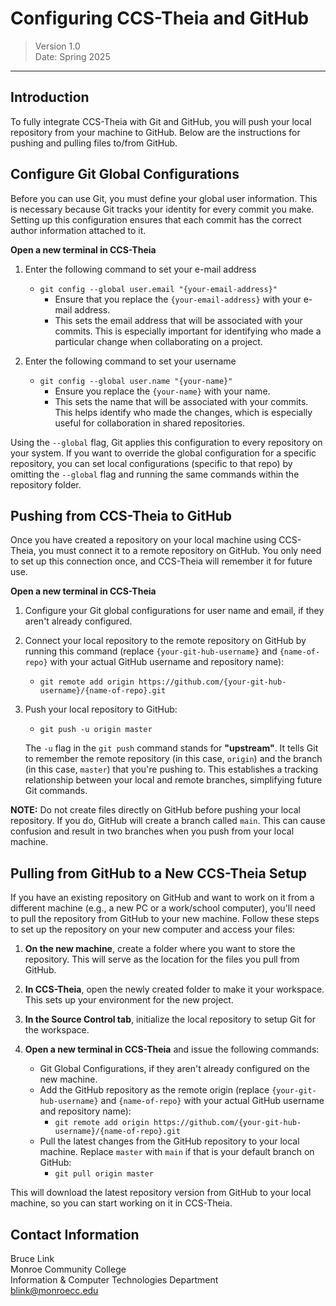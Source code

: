 # Configuring CCS-Theia and GitHub
>Version 1.0  
>Date: Spring 2025
---
## Introduction
To fully integrate CCS-Theia with Git and GitHub, you will push your local repository from your machine to GitHub. Below are the instructions for pushing and pulling files to/from GitHub.

## Configure Git Global Configurations

Before you can use Git, you must define your global user information. This is necessary because Git tracks your identity for every commit you make. Setting up this configuration ensures that each commit has the correct author information attached to it.

 **Open a new terminal in CCS-Theia**
1. Enter the following command to set your e-mail address
   - `git config --global user.email "{your-email-address}"`
     - Ensure that you replace the `{your-email-address}` with your e-mail address.
     - This sets the email address that will be associated with your commits. This is especially important for identifying who made a particular change when collaborating on a project.
   
2. Enter the following command to set your username
   - `git config --global user.name "{your-name}"`
     - Ensure you replace the `{your-name}` with your name.
     - This sets the name that will be associated with your commits. This helps identify who made the changes, which is especially useful for collaboration in shared repositories.

Using the `--global` flag, Git applies this configuration to every repository on your system. If you want to override the global configuration for a specific repository, you can set local configurations (specific to that repo) by omitting the `--global` flag and running the same commands within the repository folder.


## Pushing from CCS-Theia to GitHub

Once you have created a repository on your local machine using CCS-Theia, you must connect it to a remote repository on GitHub. You only need to set up this connection once, and CCS-Theia will remember it for future use.

 **Open a new terminal in CCS-Theia**

1. Configure your Git global configurations for user name and email, if they aren't already configured.

2. Connect your local repository to the remote repository on GitHub by running this command (replace `{your-git-hub-username}` and `{name-of-repo}` with your actual GitHub username and repository name):
   - `git remote add origin https://github.com/{your-git-hub-username}/{name-of-repo}.git`

3. Push your local repository to GitHub:
   - `git push -u origin master`

    The `-u` flag in the `git push` command stands for **"upstream"**. It tells Git to remember the remote repository (in this case, `origin`) and the branch (in this case, `master`) that you're pushing to. This establishes a tracking relationship between your local and remote branches, simplifying future Git commands.

**NOTE:** Do not create files directly on GitHub before pushing your local repository. If you do, GitHub will create a branch called `main`. This can cause confusion and result in two branches when you push from your local machine.

## Pulling from GitHub to a New CCS-Theia Setup

If you have an existing repository on GitHub and want to work on it from a different machine (e.g., a new PC or a work/school computer), you'll need to pull the repository from GitHub to your new machine. Follow these steps to set up the repository on your new computer and access your files:

1. **On the new machine**, create a folder where you want to store the repository. This will serve as the location for the files you pull from GitHub.

2. **In CCS-Theia**, open the newly created folder to make it your workspace. This sets up your environment for the new project.

3. **In the Source Control tab**, initialize the local repository to setup Git for the workspace.

4. **Open a new terminal in CCS-Theia** and issue the following commands:
   - Git Global Configurations, if they aren't already configured on the new machine.
   - Add the GitHub repository as the remote origin (replace `{your-git-hub-username}` and `{name-of-repo}` with your actual GitHub username and repository name):
     - `git remote add origin https://github.com/{your-git-hub-username}/{name-of-repo}.git`
   - Pull the latest changes from the GitHub repository to your local machine. Replace `master` with `main` if that is your default branch on GitHub:
      - `git pull origin master`

This will download the latest repository version from GitHub to your local machine, so you can start working on it in CCS-Theia.


## Contact Information
Bruce Link  
Monroe Community College  
Information & Computer Technologies Department  
[blink@monroecc.edu](mailto:blink@monroecc.edu)


